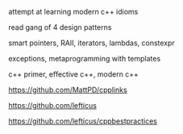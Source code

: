 attempt at learning modern c++ idioms

read gang of 4 design patterns

smart pointers, RAII, iterators, lambdas, constexpr

exceptions, metaprogramming with templates

c++ primer, effective c++, modern c++

https://github.com/MattPD/cpplinks

https://github.com/lefticus

https://github.com/lefticus/cppbestpractices

